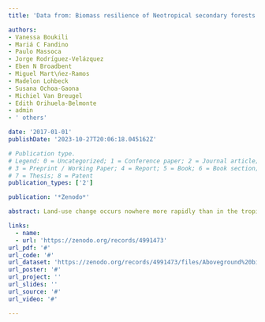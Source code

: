 ```yaml
---
title: 'Data from: Biomass resilience of Neotropical secondary forests'

authors:
- Vanessa Boukili
- Mariá C Fandino
- Paulo Massoca
- Jorge Rodrı́guez-Velázquez
- Eben N Broadbent
- Miguel Mart\ńez-Ramos
- Madelon Lohbeck
- Susana Ochoa-Gaona
- Michiel Van Breugel
- Edith Orihuela-Belmonte
- admin
- ' others'

date: '2017-01-01'
publishDate: '2023-10-27T20:06:18.045162Z'

# Publication type.
# Legend: 0 = Uncategorized; 1 = Conference paper; 2 = Journal article;
# 3 = Preprint / Working Paper; 4 = Report; 5 = Book; 6 = Book section;
# 7 = Thesis; 8 = Patent
publication_types: ['2']

publication: '*Zenodo*'

abstract: Land-use change occurs nowhere more rapidly than in the tropics, where the imbalance between deforestation and forest regrowth has large consequences for the global carbon cycle1. However, considerable uncertainty remains about the rate of biomass recovery in secondary forests, and how these rates are influenced by climate, landscape, and prior land use2, 3, 4. Here we analyse aboveground biomass recovery during secondary succession in 45 forest sites and about 1,500 forest plots covering the major environmental gradients in the Neotropics. The studied secondary forests are highly productive and resilient. Aboveground biomass recovery after 20 years was on average 122 megagrams per hectare (Mg ha−1), corresponding to a net carbon uptake of 3.05 Mg C ha−1 yr−1, 11 times the uptake rate of old-growth forests. Aboveground biomass stocks took a median time of 66 years to recover to 90% of old-growth values. Aboveground biomass recovery after 20 years varied 11.3-fold (from 20 to 225 Mg ha−1) across sites, and this recovery increased with water availability (higher local rainfall and lower climatic water deficit). We present a biomass recovery map of Latin America, which illustrates geographical and climatic variation in carbon sequestration potential during forest regrowth. The map will support policies to minimize forest loss in areas where biomass resilience is naturally low (such as seasonally dry forest regions) and promote forest regeneration and restoration in humid tropical lowland areas with high biomass resilience.

links:
  - name: 
  - url: 'https://zenodo.org/records/4991473'
url_pdf: '#'
url_code: '#'
url_dataset: 'https://zenodo.org/records/4991473/files/Aboveground%20biomass%202ndFOR%20database.csv?download=1'
url_poster: '#'
url_project: ''
url_slides: ''
url_source: '#'
url_video: '#'

---
```

